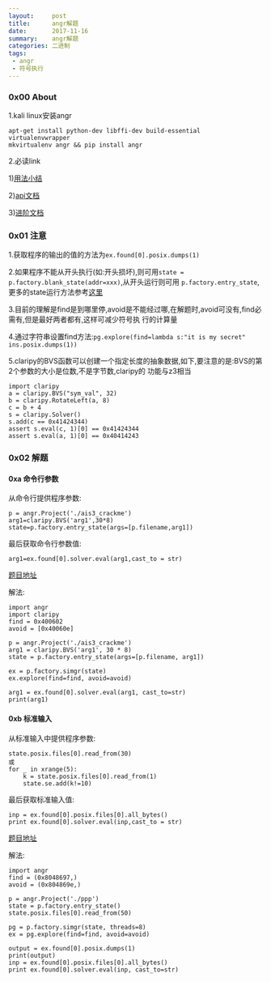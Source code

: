 ```yaml
---
layout:     post
title:      angr解题
date:       2017-11-16
summary:    angr解题
categories: 二进制
tags:
 - angr
 - 符号执行
---
```


### 0x00 About

1.kali linux安装angr

```
apt-get install python-dev libffi-dev build-essential virtualenvwrapper
mkvirtualenv angr && pip install angr
```

2.必读link

1)[用法小结][1]

2)[api文档][4]

3)[进阶文档][6]


### 0x01 注意

1.获取程序的输出的值的方法为`ex.found[0].posix.dumps(1)`

2.如果程序不能从开头执行(如:开头损坏),则可用`state = p.factory.blank_state(addr=xxx)`,从开头运行则可用
`p.factory.entry_state`,更多的state运行方法参考[这里][5]

3.目前的理解是find是到哪里停,avoid是不能经过哪,在解题时,avoid可没有,find必需有,但是最好两者都有,这样可减少符号执
行的计算量

4.通过字符串设置find方法:`pg.explore(find=lambda s:"it is my secret" ins.posix.dumps(1))`

5.claripy的BVS函数可以创建一个指定长度的抽象数据,如下,要注意的是:BVS的第2个参数的大小是位数,不是字节数,claripy的
功能与z3相当

```
import claripy
a = claripy.BVS("sym_val", 32)
b = claripy.RotateLeft(a, 8)
c = b + 4
s = claripy.Solver()
s.add(c == 0x41424344)
assert s.eval(c, 1)[0] == 0x41424344
assert s.eval(a, 1)[0] == 0x40414243
```


### 0x02 解题

#### 0xa 命令行参数

从命令行提供程序参数:

```
p = angr.Project('./ais3_crackme')
arg1=claripy.BVS('arg1',30*8)
state=p.factory.entry_state(args=[p.filename,arg1])
```

最后获取命令行参数值:

```
arg1=ex.found[0].solver.eval(arg1,cast_to = str)
```

[题目地址][2]

解法:

```
import angr
import claripy
find = 0x400602
avoid = [0x40060e]

p = angr.Project('./ais3_crackme')
arg1 = claripy.BVS('arg1', 30 * 8)
state = p.factory.entry_state(args=[p.filename, arg1])

ex = p.factory.simgr(state)
ex.explore(find=find, avoid=avoid)

arg1 = ex.found[0].solver.eval(arg1, cast_to=str)
print(arg1)
```

#### 0xb 标准输入

从标准输入中提供程序参数:

```
state.posix.files[0].read_from(30)
或
for _ in xrange(5):  
    k = state.posix.files[0].read_from(1)
    state.se.add(k!=10)
```

最后获取标准输入值:

```
inp = ex.found[0].posix.files[0].all_bytes()  
print ex.found[0].solver.eval(inp,cast_to = str)
```

[题目地址][3]

解法:

```
import angr
find = (0x8048697,)
avoid = (0x804869e,)

p = angr.Project('./ppp')
state = p.factory.entry_state()
state.posix.files[0].read_from(50)

pg = p.factory.simgr(state, threads=8)
ex = pg.explore(find=find, avoid=avoid)

output = ex.found[0].posix.dumps(1)
print(output)
inp = ex.found[0].posix.files[0].all_bytes()
print ex.found[0].solver.eval(inp, cast_to=str)
```

[1]: http://www.freebuf.com/articles/web/150296.html
[2]: http://blog.csdn.net/cosmopolitanme/article/details/73284074
[3]: http://oj.xctf.org.cn/web/practice/defensetrain/465f6bb8f4ad4d65a70cce2bd69dfacf/
[4]: http://angr.io/api-doc
[5]: https://github.com/angr/angr-doc/blob/master/docs/states.md
[6]: https://hitcon.org/2016/CMT/slide/day1-r1-a-1.pdf
